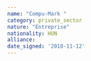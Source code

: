 ```yaml
---
name: "Compu-Mark "
category: private_sector
nature: "Entreprise"
nationality: HUN
alliance: 
date_signed: '2018-11-12'
---
```

    